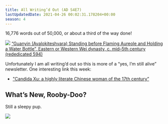 ```yaml
---
title: All Writing’d Out (AD S4E7)
lastUpdatedDate: 2021-04-26 00:02:31.178204+00:00
season: 4
---
```


16,776 words out of 50,000, or about a third of the way done!

 ![](https://buttondown-attachments.s3.amazonaws.com/images/07353fc6-0c08-42c4-9bb8-1c313c0ad9d7.jpg) 
[“Guanyin (Avalokiteshvara) Standing before Flaming Aureole and Holding a Water Bottle”, Eastern or Western Wei dynasty, c. mid–5th century (rededicated 594)](https://www.artic.edu/artworks/11151/guanyin-avalokiteshvara-standing-before-flaming-aureole-and-holding-a-water-bottle)

Unfortunately I am all writing’d out so this is more of a “yes, I’m still alive” newsletter. One interesting link this week:
* ["Candida Xu: a highly literate Chinese woman of the 17th century”](https://languagelog.ldc.upenn.edu/nll/?p=47585&utm_source=rss&utm_medium=rss&utm_campaign=candida-xu-a-highly-literate-chinese-woman-of-the-17th-century)

## What’s New, Rooby-Doo?

Still a sleepy pup.

 ![](https://buttondown-attachments.s3.amazonaws.com/images/58e3b975-da39-4dac-9bff-5eb1413cda42.jpg)